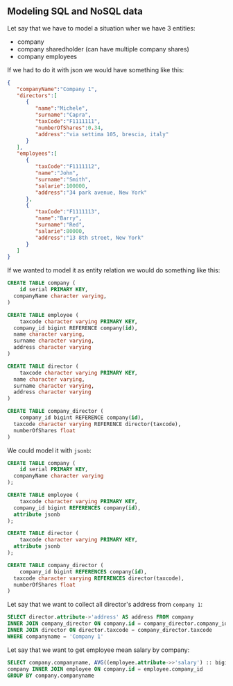 ## Modeling SQL and NoSQL data

Let say that we have to model a situation wher we have 3 entities:

- company
- company sharedholder (can have multiple company shares)
- company employees

If we had to do it with json we would have something like this:

```json
{
   "companyName":"Company 1",
   "directors":[
      {
         "name":"Michele",
         "surname":"Capra",
         "taxCode":"F1111111",
         "numberOfShares":0.34,
         "address":"via settima 105, brescia, italy"
      }
   ],
   "employees":[
      {
         "taxCode":"F1111112",
         "name":"John",
         "surname":"Smith",
         "salarie":100000,
         "address":"34 park avenue, New York"
      },
      {
         "taxCode":"F1111113",
         "name":"Barry",
         "surname":"Red",
         "salarie":80000,
         "address":"13 8th street, New York"
      }
   ]
}
```

If  we wanted to model it as entity relation we would do something like this:

```sql
CREATE TABLE company (
	id serial PRIMARY KEY,
  companyName character varying,
)

CREATE TABLE employee (
	taxcode character varying PRIMARY KEY,
  company_id bigint REFERENCE company(id),
  name character varying,
  surname character varying,
  address character varying
)

CREATE TABLE director (
	taxcode character varying PRIMARY KEY,
  name character varying,
  surname character varying,
  address character varying
)

CREATE TABLE company_director (
	company_id bigint REFERENCE company(id),
  taxcode character varying REFERENCE director(taxcode),
  numberOfShares float
)
```

We could model it with `jsonb`:

```sql
CREATE TABLE company (
	id serial PRIMARY KEY,
  companyName character varying
);

CREATE TABLE employee (
	taxcode character varying PRIMARY KEY,
  company_id bigint REFERENCES company(id),
  attribute jsonb
);

CREATE TABLE director (
	taxcode character varying PRIMARY KEY,
  attribute jsonb
);

CREATE TABLE company_director (
	company_id bigint REFERENCES company(id),
  taxcode character varying REFERENCES director(taxcode),
  numberOfShares float
)
```

Let say that we want to collect all director's address from `company 1`:

```sql
SELECT director.attribute->'address' AS address FROM company 
INNER JOIN company_director ON company.id = company_director.company_id
INNER JOIN director ON director.taxcode = company_director.taxcode
WHERE companyname = 'Company 1'
```

Let say that we want to get employee mean salary by company:

```sql
SELECT company.companyname, AVG((employee.attribute->>'salary') :: bigint) FROM
company INNER JOIN employee ON company.id = employee.company_id
GROUP BY company.companyname
```
